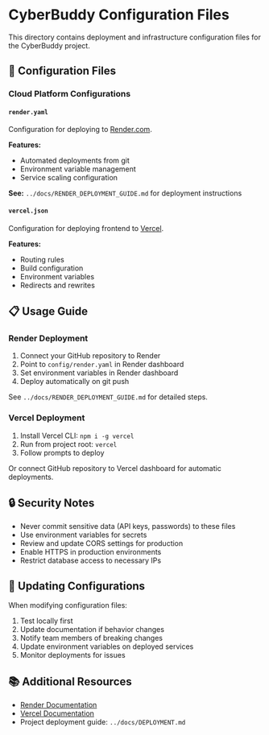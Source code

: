 # CyberBuddy Configuration Files

This directory contains deployment and infrastructure configuration files for the CyberBuddy project.

## 🔧 Configuration Files

### Cloud Platform Configurations

#### `render.yaml`
Configuration for deploying to [Render.com](https://render.com).

**Features:**
- Automated deployments from git
- Environment variable management
- Service scaling configuration

**See:** `../docs/RENDER_DEPLOYMENT_GUIDE.md` for deployment instructions

#### `vercel.json`
Configuration for deploying frontend to [Vercel](https://vercel.com).

**Features:**
- Routing rules
- Build configuration
- Environment variables
- Redirects and rewrites

## 📋 Usage Guide

### Render Deployment

1. Connect your GitHub repository to Render
2. Point to `config/render.yaml` in Render dashboard
3. Set environment variables in Render dashboard
4. Deploy automatically on git push

See `../docs/RENDER_DEPLOYMENT_GUIDE.md` for detailed steps.

### Vercel Deployment

1. Install Vercel CLI: `npm i -g vercel`
2. Run from project root: `vercel`
3. Follow prompts to deploy

Or connect GitHub repository to Vercel dashboard for automatic deployments.

## 🔒 Security Notes

- Never commit sensitive data (API keys, passwords) to these files
- Use environment variables for secrets
- Review and update CORS settings for production
- Enable HTTPS in production environments
- Restrict database access to necessary IPs

## 🔄 Updating Configurations

When modifying configuration files:
1. Test locally first
2. Update documentation if behavior changes
3. Notify team members of breaking changes
4. Update environment variables on deployed services
5. Monitor deployments for issues

## 📚 Additional Resources

- [Render Documentation](https://render.com/docs)
- [Vercel Documentation](https://vercel.com/docs)
- Project deployment guide: `../docs/DEPLOYMENT.md`
